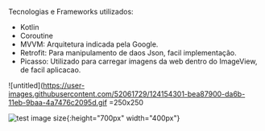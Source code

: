 Tecnologias e Frameworks utilizados:
- Kotlin
- Coroutine
- MVVM: Arquitetura indicada pela Google.
- Retrofit: Para manipulamento de daos Json, facil implementação.
- Picasso: Utilizado para carregar imagens da web dentro do ImageView, de facil aplicacao.

![untitled](https://user-images.githubusercontent.com/52061729/124154301-bea87900-da6b-11eb-9baa-4a7476c2095d.gif =250x250

![test image size](https://user-images.githubusercontent.com/52061729/124154301-bea87900-da6b-11eb-9baa-4a7476c2095d.gif){:height="700px" width="400px"}
